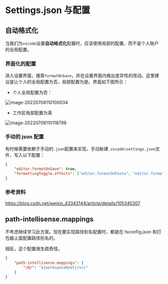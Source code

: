 # Settings.json 与配置

## 自动格式化

当我们为`vscode`设置**自动格式化**配置时，应该使用局部的配置，而不是个人账户的全局配置。

### 界面化的配置 <Badge type="tip" text="推荐的快速配置" />

进入设置界面，搜索`formatOnSave`，并在设置界面内做出差异性的改动。这里建议是让个人的全局配置为否，局部配置为是。界面如下图所示：

- 个人全局配置为否：

![image-20220708110100034](https://gh-img-store.ruan-cat.com/img/image-20220708110100034.png)

- 工作区局部配置为真

![image-20220708110118798](https://gh-img-store.ruan-cat.com/img/image-20220708110118798.png)

### 手动的 json 配置 <Badge type="warning" text="稳妥的保守配置" />

有时候需要依赖于手动的`.json`配置来实现，手动新建`.vscode\settings.json`文件，写入以下配置：

```json {2}
{
	"editor.formatOnSave": true,
	"formattingToggle.affects": ["editor.formatOnPaste", "editor.formatOnSave", "editor.formatOnType"]
}
```

### 参考资料

https://blog.csdn.net/weixin_43343144/article/details/105345307

## path-intellisense.mappings

不考虑继续学习此方案。现在要实现路径别名配置时，都是在 tsconfig.json 和打包器上面配置路径别名的。

相反，这个配置很生疏奇怪。

```json
{
	"path-intellisense.mappings": {
		"/@/": "${workspaceRoot}/src"
	}
}
```
